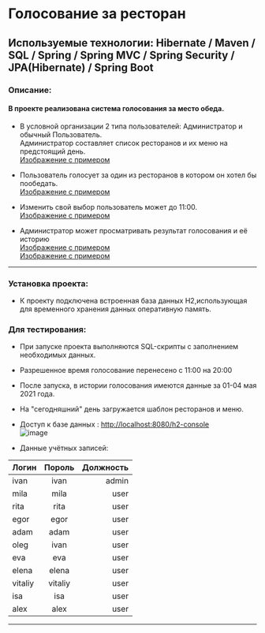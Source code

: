# Голосование за ресторан

## Используемые технологии: Hibernate / Maven / SQL / Spring / Spring MVC / Spring Security / JPA(Hibernate) / Spring Boot
### Описание:
#### В проекте реализована система голосования за место обеда.

* В условной организации 2 типа пользователей: Администратор и обычный Пользователь.  
Администратор составляет список ресторанов и их меню на предстоящий день.  
[Изображение с примером](https://user-images.githubusercontent.com/71580397/117102556-02477500-ad92-11eb-89f0-1879b4399da5.png)  

* Пользователь голосует за один из ресторанов в котором он хотел бы пообедать.   
[Изображение с примером](https://user-images.githubusercontent.com/71580397/117102675-3e7ad580-ad92-11eb-83cb-5ccdac2f6a0b.png)  

* Изменить свой выбор пользователь может до 11:00.  
[Изображение с примером](https://user-images.githubusercontent.com/71580397/117122995-e81c8f80-adaf-11eb-98f8-3c54e6227806.png) 

* Администратор может просматривать результат голосования и её историю  
[Изображение с примером](https://user-images.githubusercontent.com/71580397/117099649-205da700-ad8b-11eb-9955-6078feaf354d.png)  
[Изображение с примером](https://user-images.githubusercontent.com/71580397/117103142-3707fc00-ad93-11eb-8478-245b3b4fddfa.png) 
____
### Установка проекта:
* К проекту подключена встроенная база данных H2,использующая для временного хранения данных оперативную память. 
###   Для тестирования:
* При запуске проекта выполняются SQL-скрипты с заполнением необходимых данных. 
* Разрешенное время голосование перенесено с 11:00 на 20:00
* После запуска, в истории голосования имеются данные за 01-04 мая 2021 года.
* На "сегодняшний" день загружается шаблон ресторанов и меню.
* Доступ к базе данных : <http://localhost:8080/h2-console>  
 ![image](https://user-images.githubusercontent.com/71580397/117109471-27da7b80-ad9e-11eb-8f26-6ec2e04d5d5e.png)  

* Данные учётных записей:

| Логин | Пороль | Должность |
|----------------|:---------:|----------------:|
| ivan | ivan | admin |
| mila | mila | user |
| rita | rita | user |
| egor | egor | user |
| adam | adam | user |
| oleg | ivan | user |
| eva | eva | user |
| elena | elena | user |
| vitaliy | vitaliy | user |
| isa | isa | user |
| alex | alex | user |
____

